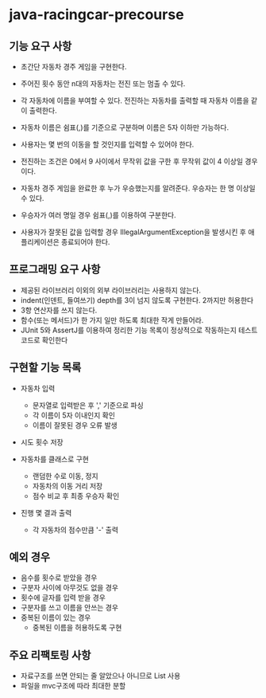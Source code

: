 # java-racingcar-precourse

## 기능 요구 사항
- 초간단 자동차 경주 게임을 구현한다.

- 주어진 횟수 동안 n대의 자동차는 전진 또는 멈출 수 있다.
- 각 자동차에 이름을 부여할 수 있다. 전진하는 자동차를 출력할 때 자동차 이름을 같이 출력한다.
- 자동차 이름은 쉼표(,)를 기준으로 구분하며 이름은 5자 이하만 가능하다.
- 사용자는 몇 번의 이동을 할 것인지를 입력할 수 있어야 한다.
- 전진하는 조건은 0에서 9 사이에서 무작위 값을 구한 후 무작위 값이 4 이상일 경우이다.
- 자동차 경주 게임을 완료한 후 누가 우승했는지를 알려준다. 우승자는 한 명 이상일 수 있다.
- 우승자가 여러 명일 경우 쉼표(,)를 이용하여 구분한다.
- 사용자가 잘못된 값을 입력할 경우 IllegalArgumentException을 발생시킨 후 애플리케이션은 종료되어야 한다.

## 프로그래밍 요구 사항
- 제공된 라이브러리 이외의 외부 라이브러리는 사용하지 않는다.
- indent(인덴트, 들여쓰기) depth를 3이 넘지 않도록 구현한다. 2까지만 허용한다
- 3항 연산자를 쓰지 않는다.
- 함수(또는 메서드)가 한 가지 일만 하도록 최대한 작게 만들어라.
- JUnit 5와 AssertJ를 이용하여 정리한 기능 목록이 정상적으로 작동하는지 테스트 코드로 확인한다

## 구현할 기능 목록
- 자동차 입력
    - 문자열로 입력받은 후 ',' 기준으로 파싱
    - 각 이름이 5자 이내인지 확인
    - 이름이 잘못된 경우 오류 발생

- 시도 횟수 저장

- 자동차를 클래스로 구현
    - 랜덤한 수로 이동, 정지
    - 자동차의 이동 거리 저장
    - 점수 비교 후 최종 우승자 확인

- 진행 몇 결과 출력
    - 각 자동차의 점수만큼 '-' 출력

## 예외 경우
- 음수를 횟수로 받았을 경우
- 구분자 사이에 아무것도 없을 경우
- 횟수에 글자를 입력 받을 경우
- 구분자를 쓰고 이름을 안쓰는 경우
- 중복된 이름이 있는 경우
    - 중복된 이름을 허용하도록 구현

## 주요 리팩토링 사항
- 자료구조를 쓰면 안되는 줄 알았으나 아니므로 List 사용
- 파일을 mvc구조에 따라 최대한 분할

